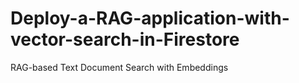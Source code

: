 # Deploy-a-RAG-application-with-vector-search-in-Firestore
RAG-based Text Document Search with Embeddings
